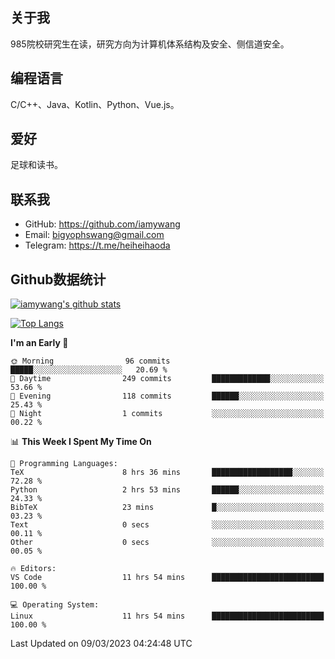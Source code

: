 ## 关于我

985院校研究生在读，研究方向为计算机体系结构及安全、侧信道安全。

## 编程语言

C/C++、Java、Kotlin、Python、Vue.js。

## 爱好

足球和读书。

## 联系我

- GitHub: https://github.com/iamywang
- Email: bigyophswang@gmail.com
- Telegram: https://t.me/heiheihaoda

## Github数据统计

[![iamywang's github stats](https://github-readme-stats.vercel.app/api?username=iamywang&count_private=true&show_icons=true)]()

[![Top Langs](https://github-readme-stats.vercel.app/api/top-langs/?username=iamywang&layout=compact)]()

<!--START_SECTION:waka-->
**I'm an Early 🐤** 

```text
🌞 Morning                96 commits          █████░░░░░░░░░░░░░░░░░░░░   20.69 % 
🌆 Daytime                249 commits         █████████████░░░░░░░░░░░░   53.66 % 
🌃 Evening                118 commits         ██████░░░░░░░░░░░░░░░░░░░   25.43 % 
🌙 Night                  1 commits           ░░░░░░░░░░░░░░░░░░░░░░░░░   00.22 % 
```


📊 **This Week I Spent My Time On** 

```text
💬 Programming Languages: 
TeX                      8 hrs 36 mins       ██████████████████░░░░░░░   72.28 % 
Python                   2 hrs 53 mins       ██████░░░░░░░░░░░░░░░░░░░   24.33 % 
BibTeX                   23 mins             █░░░░░░░░░░░░░░░░░░░░░░░░   03.23 % 
Text                     0 secs              ░░░░░░░░░░░░░░░░░░░░░░░░░   00.11 % 
Other                    0 secs              ░░░░░░░░░░░░░░░░░░░░░░░░░   00.05 % 

🔥 Editors: 
VS Code                  11 hrs 54 mins      █████████████████████████   100.00 % 

💻 Operating System: 
Linux                    11 hrs 54 mins      █████████████████████████   100.00 % 
```


 Last Updated on 09/03/2023 04:24:48 UTC
<!--END_SECTION:waka-->
